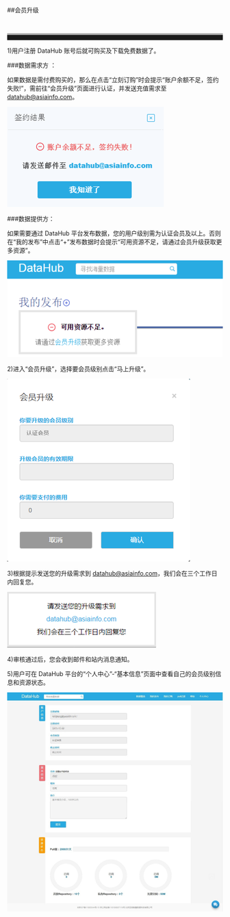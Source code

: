 ##会员升级

<br><hr style=" height:12px;border:none;border-top:4px solid #A9A9A9;" /> 

1)用户注册 DataHub 账号后就可购买及下载免费数据了。

###数据需求方 ：

如果数据是需付费购买的，那么在点击“立刻订购”时会提示“账户余额不足，签约失败!”，需前往“会员升级”页面进行认证，并发送充值需求至 datahub@asiainfo.com。

![](img/lack_of_balance.png)

###数据提供方：

如果需要通过 DataHub 平台发布数据，您的用户级别需为认证会员及以上。否则在“我的发布”中点击“+”发布数据时会提示“可用资源不足，请通过会员升级获取更多资源”。

![](img/lack_of_resource.png)

2)进入“会员升级”，选择要会员级别点击“马上升级”。

![](img/verified_member.png)

3)根据提示发送您的升级需求到 datahub@asiainfo.com，我们会在三个工作日内回复您。

![](img/upgrade_mail.png)
 
4)审核通过后，您会收到邮件和站内消息通知。

5)用户可在 DataHub 平台的“个人中心”-“基本信息”页面中查看自己的会员级别信息和资源状态。

![](img/resource.png)
